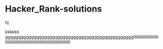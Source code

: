 # Hacker_Rank-solutions
hj

kkkkkk
ggggggggggggggggggggggggggggggggggggggggggggggggglllllllllllllllllllllllllllllllllllllllllllllllllllllllllllllllllllllllllllllllllllllll
